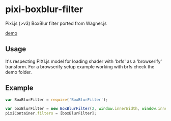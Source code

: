 # pixi-boxblur-filter

Pixi.js (>v3) BoxBlur filter ported from Wagner.js

[demo](http://superguigui.github.io/pixi-boxblur-filter)


## Usage
It's respecting PIXI.js model for loading shader with 'brfs' as a 'browserify' transform.
For a browserify setup example working with brfs check the demo folder.


## Example

```javascript
var BoxBlurFilter = require('BoxBlurFilter');

var boxBlurFilter = new BoxBlurFilter(2, window.innerWidth, window.innerHeight);
pixiContainer.filters = [boxBlurFilter];
```